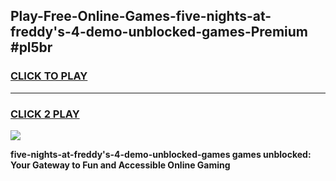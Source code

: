 
## Play-Free-Online-Games-five-nights-at-freddy's-4-demo-unblocked-games-Premium #pl5br
<h3>
<a href="https://premium.freeplayer.one?title=five-nights-at-freddy's-4-demo-unblocked-games&ref=8M">CLICK TO PLAY</a></h3>
<hr>

<h3>
<a href="https://premium.freeplayer.one?title=five-nights-at-freddy's-4-demo-unblocked-games&ref=8M">CLICK 2 PLAY</a>
  
</h3>

<a href="https://premium.freeplayer.one?title=five-nights-at-freddy's-4-demo-unblocked-games&ref=8M"><img src="https://clearcache.store/games.png"></a>


**five-nights-at-freddy's-4-demo-unblocked-games games unblocked: Your Gateway to Fun and Accessible Online Gaming**
